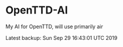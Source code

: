 # OpenTTD-AI
My AI for OpenTTD, will use primarily air

Latest backup: Sun Sep 29 16:43:01 UTC 2019
